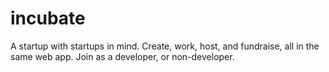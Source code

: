# incubate
A startup with startups in mind. Create, work, host, and fundraise, all in the same web app. Join as a developer, or non-developer.
